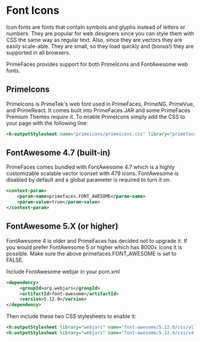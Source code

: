 # Font Icons

Icon fonts are fonts that contain symbols and glyphs instead of letters or numbers. They are popular
 for web designers since you can style them with CSS the same way as regular text. Also, since they are
 vectors they are easily scale-able. They are small, so they load quickly and (bonus!) they are 
 supported in all browsers.

PrimeFaces provides support for both PrimeIcons and FontAwesome web fonts.

## PrimeIcons

PrimeIcons is PrimeTek's web font used in PrimeFaces, PrimeNG, PrimeVue, and PrimeReact.
It comes built into PrimeFaces JAR and some PrimeFaces Premium Themes require it.
To enable PrimeIcons simply add the CSS to your page with the following line:

```xml
<h:outputStylesheet name="primeicons/primeicons.css" library="primefaces" />
```

## FontAwesome 4.7 (built-in)

PrimeFaces comes bundled with FontAwesome 4.7 which is a highly customizable scalable vector iconset with 479 icons.
FontAwesome is disabled by default and a global parameter is required to turn it on.

```xml
<context-param>
    <param-name>primefaces.FONT_AWESOME</param-name>
    <param-value>true</param-value>
</context-param>
```
## FontAwesome 5.X (or higher)
FontAwesome 4 is older and PrimeFaces has decided not to upgrade it.  If you would prefer FontAwesome 5 or higher
which has 8000+ icons it is possible.  Make sure the above primefaces.FONT_AWESOME is set to FALSE.

Include FontAwesome webjar in your pom.xml
```xml
<dependency>
     <groupId>org.webjars</groupId>
     <artifactId>font-awesome</artifactId>
     <version>5.12.0</version>
</dependency>
```

Then include these two CSS stylesheets to enable it:
```xml
<h:outputStylesheet library="webjars" name="font-awesome/5.12.0/css/all.min-jsf.css" />
<h:outputStylesheet library="webjars" name="font-awesome/5.12.0/css/v4-shims.min-jsf.css" />
```